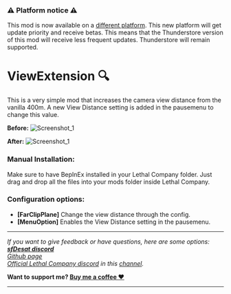 ### ⚠️ Platform notice ⚠️
This mod is now available on a [different platform](https://www.curseforge.com/lethal-company/mods/viewextension). This new platform will get update priority and receive betas. This means that the Thunderstore version of this mod will receive less frequent updates. Thunderstore will remain supported.

# ViewExtension 🔍
This is a very simple mod that increases the camera view distance from the vanilla 400m. A new View Distance setting is added in the pausemenu to change this value.
  
**Before:**
![Screenshot_1](https://raw.githubusercontent.com/sfDesat/ViewExtension/main/Screenshots/Before.png "Before Screenshot")
  
**After:**
![Screenshot_1](https://raw.githubusercontent.com/sfDesat/ViewExtension/main/Screenshots/After.png "After Screenshot")

### Manual Installation:
Make sure to have BepInEx installed in your Lethal Company folder. Just drag and drop all the files into your mods folder inside Lethal Company.

### Configuration options:
- **[FarClipPlane]** Change the view distance through the config.
- **[MenuOption]** Enables the View Distance setting in the pausemenu.
  
***
_If you want to give feedback or have questions, here are some options:  
**[sfDesat discord](https://discord.gg/UVJx7F8mJY)**  
[Github page](https://github.com/sfDesat/ViewExtension/issues)  
[Official Lethal Company discord](https://discord.gg/lcmod) in this [channel](https://discordapp.com/channels/1168655651455639582/1198736199297286196)._  

**Want to support me? [Buy me a coffee ❤️](https://ko-fi.com/sfdesat)**
***
